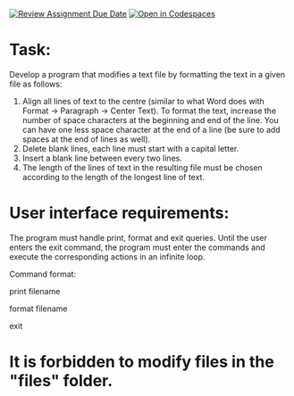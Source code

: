 [![Review Assignment Due Date](https://classroom.github.com/assets/deadline-readme-button-24ddc0f5d75046c5622901739e7c5dd533143b0c8e959d652212380cedb1ea36.svg)](https://classroom.github.com/a/SwJIGkWs)
[![Open in Codespaces](https://classroom.github.com/assets/launch-codespace-7f7980b617ed060a017424585567c406b6ee15c891e84e1186181d67ecf80aa0.svg)](https://classroom.github.com/open-in-codespaces?assignment_repo_id=14233554)
# Task:
Develop a program that modifies a text file by formatting the text in a given file as follows:  
1) Align all lines of text to the centre (similar to what Word does with Format -> Paragraph -> Center Text). To format the text, increase the number of space characters at the beginning and end of the line. You can have one less space character at the end of a line (be sure to add spaces at the end of lines as well).
2) Delete blank lines, each line must start with a capital letter.
3) Insert a blank line between every two lines.
4) The length of the lines of text in the resulting file must be chosen according to the length of the longest line of text.

# User interface requirements:
The program must handle print, format and exit queries. Until the user enters the exit command, the program must enter the commands and execute the corresponding actions in an infinite loop.

Command format:

print filename

format filename

exit

# It is forbidden to modify files in the "files" folder.
